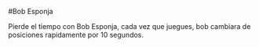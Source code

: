 #Bob Esponja

Pierde el tiempo con Bob Esponja, cada vez que juegues, bob cambiara de posiciones rapidamente por 10 segundos.
